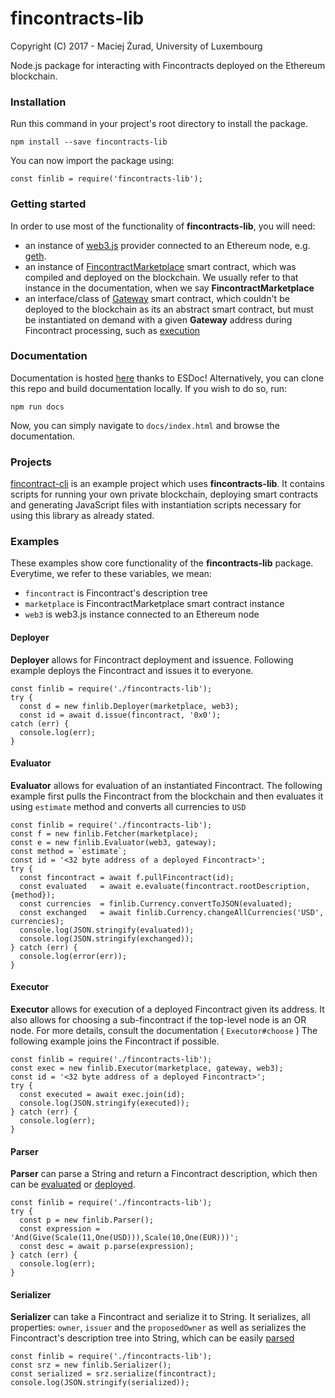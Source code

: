 # fincontracts-lib
Copyright (C) 2017 - Maciej Żurad, University of Luxembourg

Node.js package for interacting with Fincontracts deployed on the Ethereum blockchain.

### Installation

Run this command in your project's root directory to install the package.
```
npm install --save fincontracts-lib
```

You can now import the package using:
```
const finlib = require('fincontracts-lib');
```

### Getting started
In order to use most of the functionality of **fincontracts-lib**, you will need:

  * an instance of [web3.js](https://github.com/ethereum/wiki/wiki/JavaScript-API) provider connected to an Ethereum node, e.g. [geth](https://github.com/ethereum/go-ethereum/wiki/geth).
  * an instance of [FincontractMarketplace](https://bitbucket.org/s-tikhomirov/fincontracts.git) smart contract, which was compiled and deployed on the blockchain. We usually refer to that instance in the documentation, when we say **FincontractMarketplace**
  * an interface/class of [Gateway](https://bitbucket.org/s-tikhomirov/fincontracts.git) smart contract, which couldn't be deployed to the blockchain as its an abstract smart contract, but must be instantiated on demand with a given **Gateway** address during Fincontract processing, such as [execution](#Executor)

### Documentation
Documentation is hosted [here](https://doc.esdoc.org/github.com/Asiron/fincontracts-lib/) 
thanks to ESDoc!
Alternatively, you can clone this repo and build documentation locally. If you wish to do so, run:
```
npm run docs
```
Now, you can simply navigate to `docs/index.html` and browse the documentation.


### Projects
[fincontract-cli](https://github.com/asiron/fincontracts-cli) is an example project
which uses **fincontracts-lib**. It contains scripts for running your own
private blockchain, deploying smart contracts and generating JavaScript files
with instantiation scripts necessary for using this library as already stated.

### Examples

These examples show core functionality of the **fincontracts-lib** package.
Everytime, we refer to these variables, we mean:

  * `fincontract` is Fincontract's description tree
  * `marketplace` is FincontractMarketplace smart contract instance
  * `web3` is web3.js instance connected to an Ethereum node

#### Deployer

**Deployer** allows for Fincontract deployment and issuence. Following example
deploys the Fincontract and issues it to everyone.

```
const finlib = require('./fincontracts-lib');
try {
  const d = new finlib.Deployer(marketplace, web3);
  const id = await d.issue(fincontract, '0x0');
catch (err) {
  console.log(err);
}
```

#### Evaluator

**Evaluator** allows for evaluation of an instantiated Fincontract.
The following example first pulls the Fincontract from the blockchain and then
evaluates it using `estimate` method and converts all currencies to `USD`

```
const finlib = require('./fincontracts-lib');
const f = new finlib.Fetcher(marketplace);
const e = new finlib.Evaluator(web3, gateway);
const method = `estimate`;
const id = '<32 byte address of a deployed Fincontract>';
try {
  const fincontract = await f.pullFincontract(id);
  const evaluated   = await e.evaluate(fincontract.rootDescription, {method});
  const currencies  = finlib.Currency.convertToJSON(evaluated);
  const exchanged   = await finlib.Currency.changeAllCurrencies('USD', currencies);
  console.log(JSON.stringify(evaluated));
  console.log(JSON.stringify(exchanged));
} catch (err) {
  console.log(error(err));
}
```

#### Executor

**Executor** allows for execution of a deployed Fincontract given its address.
It also allows for choosing a sub-fincontract if the top-level node is an OR node.
For more details, consult the documentation ( `Executor#choose` )
The following example joins the Fincontract if possible.

```
const finlib = require('./fincontracts-lib');
const exec = new finlib.Executor(marketplace, gateway, web3);
const id = '<32 byte address of a deployed Fincontract>';
try {
  const executed = await exec.join(id);
  console.log(JSON.stringify(executed));
} catch (err) {
  console.log(err);
}
```

#### Parser

**Parser** can parse a String and return a Fincontract description, which then
can be [evaluated](#Evaluator) or [deployed](#Deployer).

```
const finlib = require('./fincontracts-lib');
try {
  const p = new finlib.Parser();
  const expression = 'And(Give(Scale(11,One(USD))),Scale(10,One(EUR)))';
  const desc = await p.parse(expression);
} catch (err) {
  console.log(err);
}
```

#### Serializer

**Serializer** can take a Fincontract and serialize it to String. It serializes,
all properties: `owner`, `issuer` and the `proposedOwner` as well as serializes
the Fincontract's description tree into String, which can be easily 
[parsed](#Parser)

```
const finlib = require('./fincontracts-lib');
const srz = new finlib.Serializer();
const serialized = srz.serialize(fincontract);
console.log(JSON.stringify(serialized));
```
